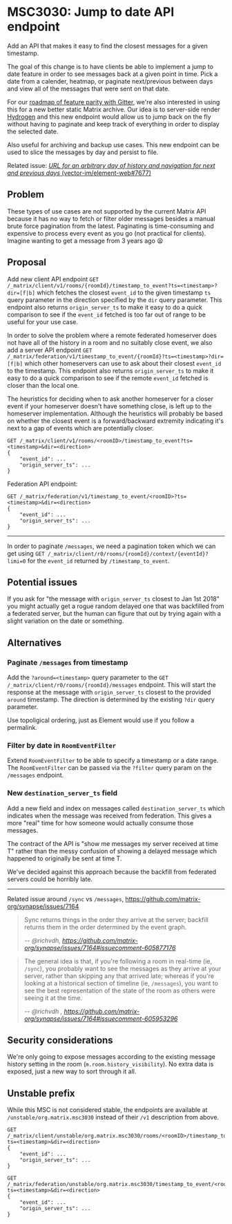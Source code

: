 # MSC3030: Jump to date API endpoint

Add an API that makes it easy to find the closest messages for a given
timestamp.

The goal of this change is to have clients be able to implement a jump to date
feature in order to see messages back at a given point in time. Pick a date from
a calender, heatmap, or paginate next/previous between days and view all of the
messages that were sent on that date.

For our [roadmap of feature parity with
Gitter](https://github.com/vector-im/roadmap/issues/26), we're also interested
in using this for a new better static Matrix archive. Our idea is to server-side
render [Hydrogen](https://github.com/vector-im/hydrogen-web) and this new
endpoint would allow us to jump back on the fly without having to paginate and
keep track of everything in order to display the selected date.

Also useful for archiving and backup use cases. This new endpoint can be used to
slice the messages by day and persist to file.

Related issue: [*URL for an arbitrary day of history and navigation for next and
previous days*
(vector-im/element-web#7677)](https://github.com/vector-im/element-web/issues/7677)


## Problem

These types of use cases are not supported by the current Matrix API because it
has no way to fetch or filter older messages besides a manual brute force
pagination from the latest. Paginating is time-consuming and expensive to
process every event as you go (not practical for clients). Imagine wanting to
get a message from 3 years ago 😫


## Proposal


Add new client API endpoint `GET
/_matrix/client/v1/rooms/{roomId}/timestamp_to_event?ts=<timestamp>?dir=[f|b]`
which fetches the closest `event_id` to the given timestamp `ts` query parameter
in the direction specified by the `dir` query parameter. This endpoint also
returns `origin_server_ts` to make it easy to do a quick comparison to see if
the `event_id` fetched is too far out of range to be useful for your use case.

In order to solve the problem where a remote federated homeserver does not have
all of the history in a room and no suitably close event, we also add a server
API endpoint `GET
/_matrix/federation/v1/timestamp_to_event/{roomId}?ts=<timestamp>?dir=[f|b]`
which other homeservers can use to ask about their closest `event_id` to the
timestamp. This endpoint also returns `origin_server_ts` to make it easy to do a
quick comparison to see if the remote `event_id` fetched is closer than the
local one.

The heuristics for deciding when to ask another homeserver for a closer event if
your homeserver doesn't have something close, is left up to the homeserver
implementation. Although the heuristics will probably be based on whether the
closest event is a forward/backward extremity indicating it's next to a gap of
events which are potentially closer.

```
GET /_matrix/client/v1/rooms/<roomID>/timestamp_to_event?ts=<timestamp>&dir=<direction>
{
    "event_id": ...
    "origin_server_ts": ...
}
```

Federation API endpoint:
```
GET /_matrix/federation/v1/timestamp_to_event/<roomID>?ts=<timestamp>&dir=<direction>
{
    "event_id": ...
    "origin_server_ts": ...
}
```

---

In order to paginate `/messages`, we need a pagination token which we can get
using `GET /_matrix/client/r0/rooms/{roomId}/context/{eventId}?limi=0` for the
`event_id` returned by `/timestamp_to_event`.


## Potential issues

If you ask for "the message with `origin_server_ts` closest to Jan 1st 2018" you
might actually get a rogue random delayed one that was backfilled from a
federated server, but the human can figure that out by trying again with a
slight variation on the date or something.


## Alternatives


### Paginate `/messages` from timestamp 

Add the `?around=<timestamp>` query parameter to the `GET
/_matrix/client/r0/rooms/{roomId}/messages` endpoint. This will start the
response at the message with `origin_server_ts` closest to the provided `around`
timestamp. The direction is determined by the existing `?dir` query parameter.

Use topoligical ordering, just as Element would use if you follow a permalink.

### Filter by date in `RoomEventFilter`

Extend `RoomEventFilter` to be able to specify a timestamp or a date range. The
`RoomEventFilter` can be passed via the `?filter` query param on the `/messages`
endpoint.


### New `destination_server_ts` field

Add a new field and index on messages called `destination_server_ts` which
indicates when the message was received from federation. This gives a more
"real" time for how someone would actually consume those messages.

The contract of the API is "show me messages my server received at time T"
rather than the messy confusion of showing a delayed message which happened to
originally be sent at time T.

We've decided against this approach because the backfill from federated servers
could be horribly late.

---

Related issue around `/sync` vs `/messages`,
https://github.com/matrix-org/synapse/issues/7164

> Sync returns things in the order they arrive at the server; backfill returns
> them in the order determined by the event graph.
>
> *-- @richvdh, https://github.com/matrix-org/synapse/issues/7164#issuecomment-605877176*

> The general idea is that, if you're following a room in real-time (ie,
> `/sync`), you probably want to see the messages as they arrive at your server,
> rather than skipping any that arrived late; whereas if you're looking at a
> historical section of timeline (ie, `/messages`), you want to see the best
> representation of the state of the room as others were seeing it at the time.
>
> *-- @richvdh , https://github.com/matrix-org/synapse/issues/7164#issuecomment-605953296*


## Security considerations

We're only going to expose messages according to the existing message history
setting in the room (`m.room.history_visibility`). No extra data is exposed,
just a new way to sort through it all.



## Unstable prefix

While this MSC is not considered stable, the endpoints are available at `/unstable/org.matrix.msc3030` instead of their `/v1` description from above.

```
GET /_matrix/client/unstable/org.matrix.msc3030/rooms/<roomID>/timestamp_to_event?ts=<timestamp>&dir=<direction>
{
    "event_id": ...
    "origin_server_ts": ...
}
```

```
GET /_matrix/federation/unstable/org.matrix.msc3030/timestamp_to_event/<roomID>?ts=<timestamp>&dir=<direction>
{
    "event_id": ...
    "origin_server_ts": ...
}
```
